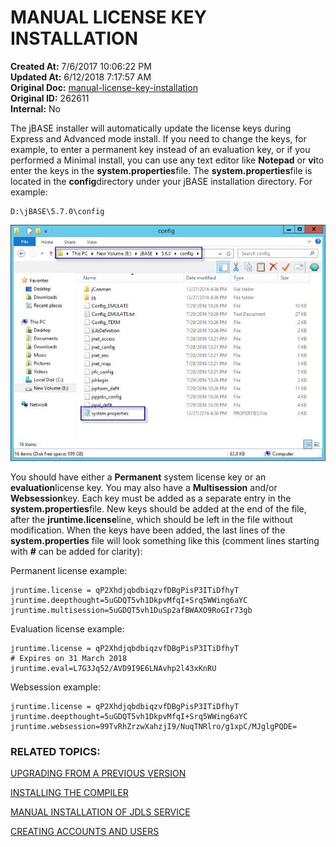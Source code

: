 # MANUAL LICENSE KEY INSTALLATION

**Created At:** 7/6/2017 10:06:22 PM  
**Updated At:** 6/12/2018 7:17:57 AM  
**Original Doc:** [manual-license-key-installation](https://docs.jbase.com/36690-installation-guides/manual-license-key-installation)  
**Original ID:** 262611  
**Internal:** No  


The jBASE installer will automatically update the license keys during Express and Advanced mode install. If you need to change the keys, for example, to enter a permanent key instead of an evaluation key, or if you performed a Minimal install, you can use any text editor like **Notepad** or **vi**to enter the keys in the **system.properties**file. The **system.properties**file is located in the **config**directory under your jBASE installation directory. For example:

```
D:\jBASE\5.7.0\config
```

![manual-license-key-installation: blob](./blob.jpg)



You should have either a **Permanent** system license key or an **evaluation**license key. You may also have a **Multisession** and/or **Websession**key. Each key must be added as a separate entry in the **system.properties**file. New keys should be added at the end of the file, after the **jruntime.license**line, which should be left in the file without modification. When the keys have been added, the last lines of the **system.properties** file will look something like this (comment lines starting with **#** can be added for clarity):

Permanent license example:

```
jruntime.license = qP2XhdjqbdbiqzvfDBgPisP3ITiDfhyT
jruntime.deepthought=5uGDQT5vh1DkpvMfqI+Srq5WWing6aYC
jruntime.multisession=5uGDQT5vh1DuSp2afBWAXO9RoGIr73gb
```

Evaluation license example:

```
jruntime.license = qP2XhdjqbdbiqzvfDBgPisP3ITiDfhyT
# Expires on 31 March 2018
jruntime.eval=L7G3Jq52/AVD9I9E6LNAvhp2l43xKnRU
```

Websession example:

```
jruntime.license = qP2XhdjqbdbiqzvfDBgPisP3ITiDfhyT
jruntime.deepthought=5uGDQT5vh1DkpvMfqI+Srq5WWing6aYC
jruntime.websession=99TvRhZrzwXahzjI9/NuqTNRlro/g1xpC/MJglgPQDE=
```

### RELATED TOPICS:

[UPGRADING FROM A PREVIOUS VERSION](./../upgrading-from-a-previous-version)

[INSTALLING THE COMPILER](installing-the-windows-compiler)

[MANUAL INSTALLATION OF JDLS SERVICE](./../../../jbase/manual-installation-of-jdls-service)

[CREATING ACCOUNTS AND USERS](./../create-accounts-and-users)

